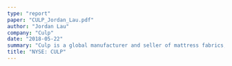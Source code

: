 ```yaml
---
type: "report"
paper: "CULP_Jordan_Lau.pdf"
author: "Jordan Lau"
company: "Culp"
date: "2018-05-22"
summary: "Culp is a global manufacturer and seller of mattress fabrics, mattress covers, and upholstery fabrics."
title: "NYSE: CULP"
---
```

